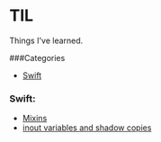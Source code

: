 TIL
====

Things I've learned.

###Categories

* [Swift](#swift)

### Swift:
- [Mixins](Swift/mixins.md)
- [inout variables and shadow copies](Swift/inout_variables_functions_and_closures.md)
